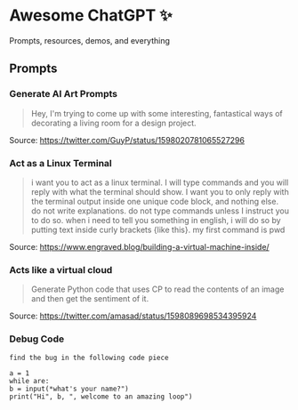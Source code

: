 # Awesome ChatGPT ✨
Prompts, resources, demos, and everything

## Prompts

### Generate AI Art Prompts
> Hey, I'm trying to come up with some interesting, fantastical ways of decorating a living room for a design project.

Source: https://twitter.com/GuyP/status/1598020781065527296

### Act as a Linux Terminal
> i want you to act as a linux terminal. I will type commands and you will reply with what the terminal should show. I want you to only reply with the terminal output inside one unique code block, and nothing else. do not write explanations. do not type commands unless I instruct you to do so. when i need to tell you something in english, i will do so by putting text inside curly brackets {like this}. my first command is pwd

Source: https://www.engraved.blog/building-a-virtual-machine-inside/

### Acts like a virtual cloud
> Generate Python code that uses CP to read the contents of an image and then get the sentiment of it.

Source: https://twitter.com/amasad/status/1598089698534395924

### Debug Code 
```
find the bug in the following code piece

a = 1
while are:
b = input(*what's your name?")
print("Hi", b, ", welcome to an amazing loop")
```
